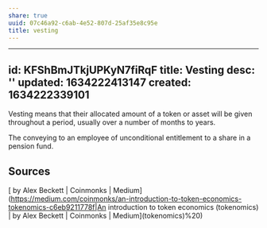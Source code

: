 ```yaml
---
share: true
uuid: 07c46a92-c6ab-4e52-807d-25af35e8c95e
title: vesting
---
```

---
id: KFShBmJTkjUPKyN7fiRqF
title: Vesting
desc: ''
updated: 1634222413147
created: 1634222339101
---


Vesting means that their allocated amount of a token or asset will be given throughout a period, usually over a number of months to years.

The conveying to an employee of unconditional entitlement to a share in a pension fund.

## Sources

[ by Alex Beckett | Coinmonks | Medium](https://medium.com/coinmonks/an-introduction-to-token-economics-tokenomics-c6eb9211778f|An introduction to token economics (tokenomics) | by Alex Beckett | Coinmonks | Medium](tokenomics)%20)
